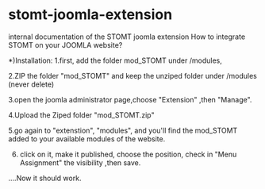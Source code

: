 # stomt-joomla-extension
internal documentation of the STOMT joomla extension
How to integrate STOMT on your JOOMLA website?

*)Installation:
1.first, add the folder mod_STOMT under /modules,

2.ZIP the folder "mod_STOMT" and keep the unziped folder under /modules (never delete)

3.open the joomla administrator page,choose "Extension" ,then "Manage".

4.Upload the Ziped folder "mod_STOMT.zip" 

5.go again to "extenstion", "modules", and you'll find the mod_STOMT added to your available modules of the website.

6. click on it, make it published, choose the position, check in "Menu Assignment" the visibility ,then save.



....Now it should work.
